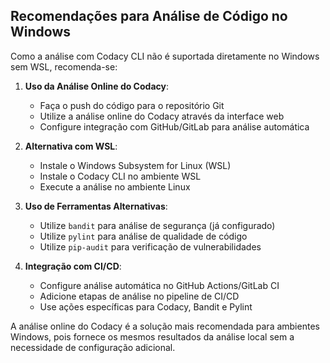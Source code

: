 ## Recomendações para Análise de Código no Windows

Como a análise com Codacy CLI não é suportada diretamente no Windows sem WSL, recomenda-se:

1. **Uso da Análise Online do Codacy**:
   - Faça o push do código para o repositório Git
   - Utilize a análise online do Codacy através da interface web
   - Configure integração com GitHub/GitLab para análise automática

2. **Alternativa com WSL**:
   - Instale o Windows Subsystem for Linux (WSL)
   - Instale o Codacy CLI no ambiente WSL
   - Execute a análise no ambiente Linux

3. **Uso de Ferramentas Alternativas**:
   - Utilize `bandit` para análise de segurança (já configurado)
   - Utilize `pylint` para análise de qualidade de código
   - Utilize `pip-audit` para verificação de vulnerabilidades

4. **Integração com CI/CD**:
   - Configure análise automática no GitHub Actions/GitLab CI
   - Adicione etapas de análise no pipeline de CI/CD
   - Use ações específicas para Codacy, Bandit e Pylint

A análise online do Codacy é a solução mais recomendada para ambientes Windows, pois fornece os mesmos resultados da análise local sem a necessidade de configuração adicional.